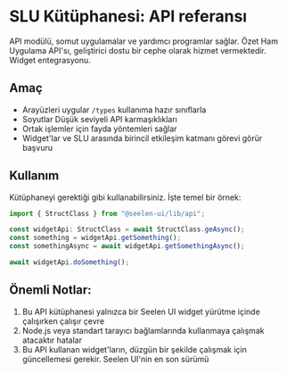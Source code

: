 # **SLU Kütüphanesi: API referansı**

API modülü, somut uygulamalar ve yardımcı programlar sağlar. 
Özet Ham Uygulama API'sı, geliştirici dostu bir cephe olarak hizmet vermektedir. 
Widget entegrasyonu.

## **Amaç**

* Arayüzleri uygular `/types` kullanıma hazır sınıflarla
* Soyutlar Düşük seviyeli API karmaşıklıkları
* Ortak işlemler için fayda yöntemleri sağlar
* Widget'lar ve SLU arasında birincil etkileşim katmanı görevi görür 
  başvuru

## **Kullanım**

Kütüphaneyi gerektiği gibi kullanabilirsiniz. İşte temel bir örnek:

```ts
import { StructClass } from "@seelen-ui/lib/api";

const widgetApi: StructClass = await StructClass.geAsync();
const something = widgetApi.getSomething();
const somethingAsync = await widgetApi.getSomethingAsync();

await widgetApi.doSomething();
```

## **Önemli Notlar:**

1. Bu API kütüphanesi yalnızca bir Seelen UI widget yürütme içinde çalışırken çalışır 
   çevre
2. Node.js veya standart tarayıcı bağlamlarında kullanmaya çalışmak atacaktır 
   hatalar
3. Bu API kullanan widget'ların, düzgün bir şekilde çalışmak için güncellemesi gerekir. 
   Seelen UI'nin en son sürümü

